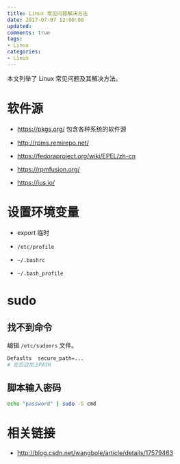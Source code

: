```yaml
---
title: Linux 常见问题解决方法
date: 2017-07-07 12:00:00
updated:
comments: true
tags:
- Linux
categories:
- Linux
---
```


本文列举了 Linux 常见问题及其解决方法。

<!--more-->

# 软件源

* https://pkgs.org/ 包含各种系统的软件源

* http://rpms.remirepo.net/

* https://fedoraproject.org/wiki/EPEL/zh-cn

* https://rpmfusion.org/

* https://ius.io/

# 设置环境变量

* export 临时

* `/etc/profile`

* `~/.bashrc`

* `~/.bash_profile`

# sudo

## 找不到命令

编辑 `/etc/sudoers` 文件。

```bash
Defaults  secure_path=...
# 在后边加上PATH
```

## 脚本输入密码

```bash
echo "password" | sudo -S cmd
```

# 相关链接

* http://blog.csdn.net/wangbole/article/details/17579463
